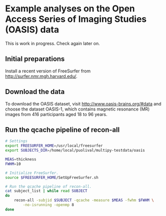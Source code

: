 # Example analyses on the Open Access Series of Imaging Studies (OASIS) data

This is work in progress. Check again later on.

## Initial preparations

Install a recent version of FreeSurfer from http://surfer.nmr.mgh.harvard.edu/.

## Download the data

To download the OASIS dataset, visit http://www.oasis-brains.org/#data and 
choose the dataset OASIS-1, which contains magnetic resonance (MR) images 
from 416 participants aged 18 to 96 years.

## Run the qcache pipeline of recon-all

```bash
# Settings
export FREESURFER_HOME=/usr/local/freesurfer
export SUBJECTS_DIR=/home/local/puolival/multipy-testdata/oasis

MEAS=thickness
FWHM=10

# Initialize FreeSurfer.
source $FREESURFER_HOME/SetUpFreeSurfer.sh

# Run the qcache pipeline of recon-all.
cat subject_list | while read SUBJECT
do
    recon-all -subjid $SUBJECT -qcache -measure $MEAS -fwhm $FWHM \
        -no-isrunning -openmp 8
done
```

